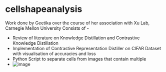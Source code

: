 # cellshapeanalysis
Work done by Geetika over the course of her association with Xu Lab, Carnegie Mellon University
Consists of - 
- Review of literature on Knowledge Distillation and Contrastive Knowledge Distillation
- Implementation of Contrastive Representation Distiller on CIFAR Dataset with visualisation of accuracies and loss
- Python Script to separate cells from images that contain multiple
- ![image](https://github.com/user-attachments/assets/30c32737-4ddf-49af-8775-aa5c2cc48a8e)

